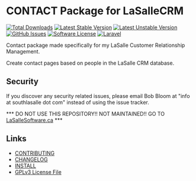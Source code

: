 # CONTACT Package for LaSalleCRM

[![Total Downloads](https://img.shields.io/packagist/dt/lasallecrm/lasallecrmcontact.svg?style=flat-square)](https://packagist.org/packages/lasallecrm/lasallecrmcontact)
[![Latest Stable Version](https://poser.pugx.org/lasallecrm/lasallecrmcontact/v/stable.svg)](https://packagist.org/packages/lasallecrm/lasallecrmcontact)
[![Latest Unstable Version](https://poser.pugx.org/lasallecrm/lasallecrmcontact/v/unstable.svg)](https://packagist.org/packages/lasallecrm/lasallecrmcontact)
[![GitHub Issues](https://img.shields.io/github/issues/lasallecrm/lasallecrm-l5-lasallecrmcontact-pkg.svg)](https://github.com/lasallecrm/lasallecrm-l5-lasallecrmcontact-pkg/issues)
[![Software License](https://img.shields.io/badge/license-GPLv3-brightgreen.svg?style=flat-square)](LICENSE.md)
[![Laravel](https://img.shields.io/badge/Laravel-v5.1-brightgreen.svg?style=flat-square)](http://laravel.com)


Contact package made specifically for my LaSalle Customer Relationship Management.

Create contact pages based on people in the LaSalle CRM database. 

## Security

If you discover any security related issues, please email Bob Bloom at "info at southlasalle dot com" instead of using the issue tracker.


*** DO NOT USE THIS REPOSITORY!! NOT MAINTAINED!! GO TO [LaSalleSoftware.ca](https://lasallesoftware.ca) ***

## Links

* [CONTRIBUTING](CONTRIBUTING.md)
* [CHANGELOG](CHANGELOG.md)
* [INSTALL](INSTALL.md)
* [GPLv3 License File](LICENSE.md)



